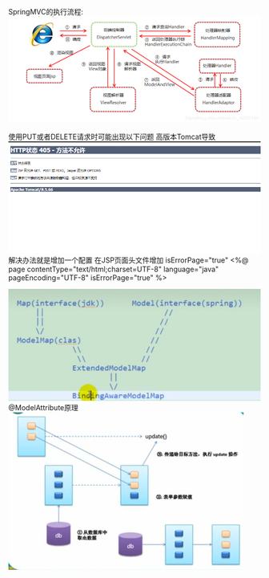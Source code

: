 SpringMVC的执行流程:
![img_9.png](img_9.png)

使用PUT或者DELETE请求时可能出现以下问题 高版本Tomcat导致
![img.png](img.png)
解决办法就是增加一个配置 在JSP页面头文件增加 isErrorPage="true"
<%@ page contentType="text/html;charset=UTF-8" language="java" pageEncoding="UTF-8" isErrorPage="true" %>

![img_2.png](img_2.png)
@ModelAttribute原理
![img_3.png](img_3.png)